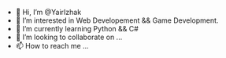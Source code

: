 - 👋 Hi, I’m @YairIzhak
- 👀 I’m interested in Web Developement && Game Development.
- 🌱 I’m currently learning Python && C#
- 💞️ I’m looking to collaborate on ...
- 📫 How to reach me ...

<!---
YairIzhak/YairIzhak is a ✨ special ✨ repository because its `README.md` (this file) appears on your GitHub profile.
You can click the Preview link to take a look at your changes.
--->
